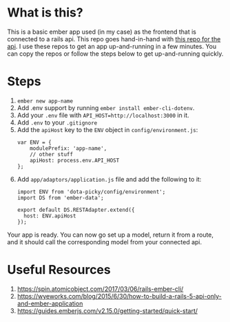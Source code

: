 # What is this?
This is a basic ember app used (in my case) as the frontend that is connected to a rails api. This repo goes hand-in-hand with [this repo for the api](https://github.com/BaasNiel/rails-api-base). I use these repos to get an app up-and-running in a few minutes. You can copy the repos or follow the steps below to get up-and-running quickly.

# Steps
1. `ember new app-name`
2. Add .env support by running `ember install ember-cli-dotenv`.
3. Add your `.env` file with `API_HOST=http://localhost:3000` in it.
4. Add `.env` to your `.gitignore`
5. Add the `apiHost` key to the `ENV` object in `config/environment.js`:
    ```
    var ENV = {
        modulePrefix: 'app-name',
        // other stuff
        apiHost: process.env.API_HOST
    };
    ```
5. Add `app/adaptors/application.js` file and add the following to it:
    ```
    import ENV from 'dota-picky/config/environment';
    import DS from 'ember-data';

    export default DS.RESTAdapter.extend({
      host: ENV.apiHost
    });
    ```

Your app is ready. You can now go set up a model, return it from a route, and it should call the corresponding model from your connected api.

# Useful Resources
1. https://spin.atomicobject.com/2017/03/06/rails-ember-cli/
2. https://wyeworks.com/blog/2015/6/30/how-to-build-a-rails-5-api-only-and-ember-application
3. https://guides.emberjs.com/v2.15.0/getting-started/quick-start/
